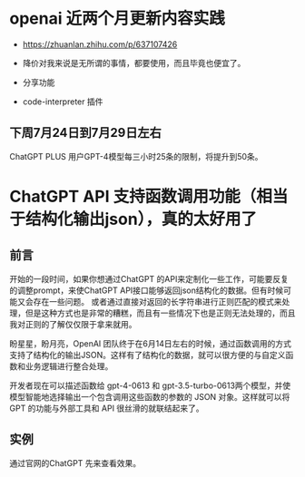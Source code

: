 # openai 近两个月更新内容实践


- https://zhuanlan.zhihu.com/p/637107426

 - 降价对我来说是无所谓的事情，都要使用，而且毕竟也便宜了。
 - 分享功能
 - code-interpreter 插件





## 下周7月24日到7月29日左右 

ChatGPT PLUS 用户GPT-4模型每三小时25条的限制，将提升到50条。



# ChatGPT API 支持函数调用功能（相当于结构化输出json），真的太好用了

## 前言
开始的一段时间，如果你想通过ChatGPT 的API来定制化一些工作，可能要反复的调整prompt，来使ChatGPT API接口能够返回json结构化的数据。但有时候可能又会存在一些问题。 
或者通过直接对返回的长字符串进行正则匹配的模式来处理，但是这种方式也是非常的糟糕，而且有一些情况下也是正则无法处理的，而且我对正则的了解仅仅限于拿来就用。

盼星星，盼月亮，OpenAI 团队终于在6月14日左右的时候，通过函数调用的方式支持了结构化的输出JSON。这样有了结构化的数据，就可以很方便的与自定义函数和业务逻辑进行整合处理。

开发者现在可以描述函数给 gpt-4-0613 和 gpt-3.5-turbo-0613两个模型，并使模型智能地选择输出一个包含调用这些函数的参数的 JSON 对象。这样就可以将 GPT 的功能与外部工具和 API 很丝滑的就联结起来了。

## 实例
通过官网的ChatGPT 先来查看效果。

